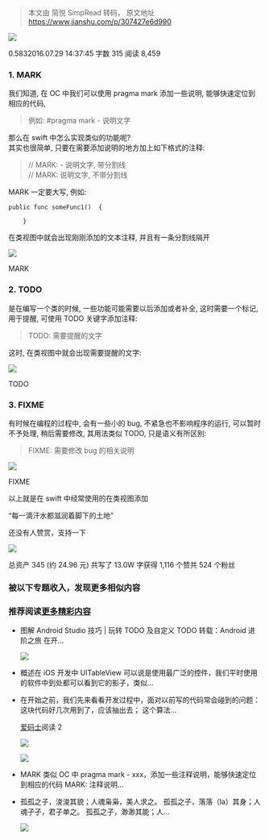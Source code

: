 > 本文由 简悦 SimpRead 转码， 原文地址 https://www.jianshu.com/p/307427e6d990

[![](https://upload.jianshu.io/users/upload_avatars/1928848/26ef9693e906.jpg?imageMogr2/auto-orient/strip%7CimageView2/1/w/96/h/96/format/webp)](https://upload.jianshu.io/users/upload_avatars/1928848/26ef9693e906.jpg?imageMogr2/auto-orient/strip%7CimageView2/1/w/96/h/96/format/webp)

0.5832016.07.29 14:37:45 字数 315 阅读 8,459

### 1. MARK

我们知道, 在 OC 中我们可以使用 pragma mark 添加一些说明, 能够快速定位到相应的代码,

> 例如: \#pragma mark - 说明文字

那么在 swift 中怎么实现类似的功能呢?  
其实也很简单, 只要在需要添加说明的地方加上如下格式的注释:  

> // MARK: - 说明文字, 带分割线  
> // MARK: 说明文字, 不带分割线  

MARK 一定要大写, 例如:

```Plain
public func someFunc1()  {
        
    }
```

在类视图中就会出现刚刚添加的文本注释, 并且有一条分割线隔开

[![](http://upload-images.jianshu.io/upload_images/1928848-d8e93289f0c02cf2.png)](http://upload-images.jianshu.io/upload_images/1928848-d8e93289f0c02cf2.png)

MARK

### 2. TODO

是在编写一个类的时候, 一些功能可能需要以后添加或者补全, 这时需要一个标记, 用于提醒, 可使用 TODO 关键字添加注释:

> TODO: 需要提醒的文字

这时, 在类视图中就会出现需要提醒的文字:

[![](http://upload-images.jianshu.io/upload_images/1928848-0be1e021397c185f.png)](http://upload-images.jianshu.io/upload_images/1928848-0be1e021397c185f.png)

TODO

### 3. FIXME

有时候在编程的过程中, 会有一些小的 bug, 不紧急也不影响程序的运行, 可以暂时不予处理, 稍后需要修改, 其用法类似 TODO, 只是语义有所区别:

> FIXME: 需要修改 bug 的相关说明

[![](http://upload-images.jianshu.io/upload_images/1928848-49de243f820a1184.png)](http://upload-images.jianshu.io/upload_images/1928848-49de243f820a1184.png)

FIXME

以上就是在 swift 中经常使用的在类视图添加

“每一滴汗水都滋润着脚下的土地”

还没有人赞赏，支持一下

[![](https://upload.jianshu.io/users/upload_avatars/1928848/26ef9693e906.jpg?imageMogr2/auto-orient/strip%7CimageView2/1/w/100/h/100/format/webp)](https://upload.jianshu.io/users/upload_avatars/1928848/26ef9693e906.jpg?imageMogr2/auto-orient/strip%7CimageView2/1/w/100/h/100/format/webp)

总资产 345 (约 24.96 元) 共写了 13.0W 字获得 1,116 个赞共 524 个粉丝

### 被以下专题收入，发现更多相似内容

### 推荐阅读[更多精彩内容](https://www.jianshu.com/)

- 图解 Android Studio 技巧 | 玩转 TODO 及自定义 TODO 转载：Android 进阶之旅 在开…
    
    [![](https://upload-images.jianshu.io/upload_images/1024326-64b7ad50f92f08df?imageMogr2/auto-orient/strip%7CimageView2/1/w/300/h/240/format/webp)](https://upload-images.jianshu.io/upload_images/1024326-64b7ad50f92f08df?imageMogr2/auto-orient/strip%7CimageView2/1/w/300/h/240/format/webp)
    
- 概述在 iOS 开发中 UITableView 可以说是使用最广泛的控件，我们平时使用的软件中到处都可以看到它的影子，类似…
- 在开始之前，我们先来看看开发过程中，面对以前写的代码常会碰到的问题： 这块代码好几次用到了，应该抽出去； 这个算法…
    
    [爱码士](https://www.jianshu.com/u/243819ed1836)阅读 2
    
    [![](https://upload.jianshu.io/users/upload_avatars/4427591/52fcb7b7-d3e3-40aa-b8ef-1b8ae31ecc90?imageMogr2/auto-orient/strip%7CimageView2/1/w/48/h/48/format/webp)](https://upload.jianshu.io/users/upload_avatars/4427591/52fcb7b7-d3e3-40aa-b8ef-1b8ae31ecc90?imageMogr2/auto-orient/strip%7CimageView2/1/w/48/h/48/format/webp)
    
    [![](https://upload-images.jianshu.io/upload_images/4427591-c2be5c86866e1d67.jpg?imageMogr2/auto-orient/strip%7CimageView2/1/w/300/h/240/format/webp)](https://upload-images.jianshu.io/upload_images/4427591-c2be5c86866e1d67.jpg?imageMogr2/auto-orient/strip%7CimageView2/1/w/300/h/240/format/webp)
    
- MARK 类似 OC 中 pragma mark - xxx，添加一些注释说明，能够快速定位到相应的代码 MARK: 注释说明…
- 孤孤之子，浚浚其貌；人魂枭枭，美人求之。 孤孤之子，落落（la）其身；人魂孑孑，君子单之。 孤孤之子，渺渺其能；人…
    
    [![](https://upload-images.jianshu.io/upload_images/6788458-43541c8bba325f9d.jpg?imageMogr2/auto-orient/strip%7CimageView2/1/w/300/h/240/format/webp)](https://upload-images.jianshu.io/upload_images/6788458-43541c8bba325f9d.jpg?imageMogr2/auto-orient/strip%7CimageView2/1/w/300/h/240/format/webp)